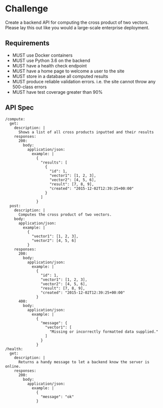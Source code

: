 # Challenge

Create a backend API for computing the cross product of two vectors. Please lay this out like you would a large-scale enterprise deployment.

## Requirements

- MUST use Docker containers
- MUST use Python 3.6 on the backend
- MUST have a health check endpoint
- MUST have a home page to welcome a user to the site
- MUST store in a database all computed results
- MUST produce reliable validation errors. i.e. the site cannot throw any 
  500-class errors
- MUST have test coverage greater than 90%

## API Spec

```raml
/compute:
  get:
    description: |
      Shows a list of all cross products inputted and their results
    responses:
      200:
        body:
          application/json:
            example: |
              {
                "results": [
                  {
                    "id": 1,
                    "vector1": [1, 2, 3],
                    "vector2": [4, 5, 6],
                    "result": [7, 8, 9],
                    "created": "2015-12-02T12:39:25+00:00"
                  }
                ]
              }
  post:
    description: |
      Computes the cross product of two vectors.
    body:
      application/json:
        example: |
          {
            "vector1": [1, 2, 3],
            "vector2": [4, 5, 6]
          }
    responses:
      200:
        body:
          application/json:
            example: |
              {
                "id": 1,
                "vector1": [1, 2, 3],
                "vector2": [4, 5, 6],
                "result": [7, 8, 9],
                "created": "2015-12-02T12:39:25+00:00"              
              }
      400:
        body:
          application/json:
            example: |
              {
                "message": {
                  "vector1": [
                    "Missing or incorrectly formatted data supplied."
                  ]
                }
              }
/health:
  get:
    description: |
      Returns a handy message to let a backend know the server is online.
    responses:
      200:
        body:
          application/json:
            example: |
              {
                "message": "ok"
              }
```
